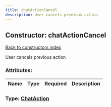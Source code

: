 ```yaml
---
title: chatActionCancel
description: User cancels previous action
---
```

## Constructor: chatActionCancel  
[Back to constructors index](index.md)



User cancels previous action

### Attributes:

| Name     |    Type       | Required | Description |
|----------|---------------|----------|-------------|



### Type: [ChatAction](../types/ChatAction.md)


